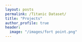 ```yaml
---
layout: posts
permalink: /Titanic Dataset/
title: "Projects"
author_profile: true
header:
  image: "/images/fort point.png"
---
```




